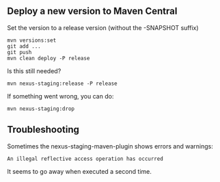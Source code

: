 ## Deploy a new version to Maven Central

Set the version to a release version (without the -SNAPSHOT suffix)

    mvn versions:set
    git add ...
    git push
    mvn clean deploy -P release

Is this still needed?

    mvn nexus-staging:release -P release

If something went wrong, you can do:

    mvn nexus-staging:drop

## Troubleshooting

Sometimes the nexus-staging-maven-plugin shows errors and warnings:

    An illegal reflective access operation has occurred

It seems to go away when executed a second time.
